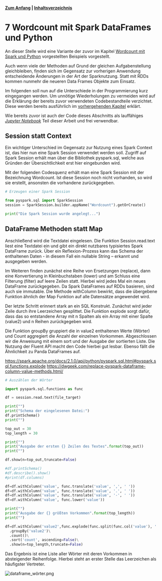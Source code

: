 #### [Zum Anfang](README.md "Hier gelangen Sie zur Startseite") | [Inhaltsverzeichnis](00_Inhaltsverzeichnis.md "Hier gelangen Sie zum Inhaltsverzeichnis")

# 7 Wordcount mit Spark DataFrames und Python

An dieser Stelle wird eine Variante der zuvor im Kapitel
[Wordcount mit Spark und Python](06_Wordcount_mit_Spark_und_Python.md "Beispiel einer realen Anwendung mit Spark und Python")
vorgestellten Beispiels vorgestellt.

Auch wenn viele der Methoden auf Grund der gleichen Aufgabenstellung gleichbleiben, finden sich im Gegensatz zur
vorherigen Anwendung entscheidende Änderungen in der Art der Sparknutzung. Statt mit RDDs kommen nunmehr die neueren
Data Frames Objekte zum Einsatz.

Im folgenden soll nun auf die Unterschiede in der Programmierung kurz eingegangen werden. Um unnötige Wiederholungen zu
vermeiden wird auf die Erklärung der bereits zuvor verwendeten Codebestandteile verzichtet. Diese werden bereits
ausführlich im
[vorhergehenden Kapitel](06_Wordcount_mit_Spark_und_Python.md "Beispiel einer realen Anwendung mit Spark und Python")
erklärt.

Wie bereits zuvor ist auch der Code dieses Abschnitts als lauffähiges  
[_Jupyter Notebook_](notebook/Wordcount_mit_Spark.ipynb "Zum Notebook")
Teil dieser Arbeit und frei verwendbar.

## Session statt Context

Ein wichtiger Unterschied im Gegensatz zur Nutzung eines Spark Context ist, das hier nun eine Spark Session verwendet
werden soll. Zugriff auf Spark Session erhält man über die Bibliothek pyspark.sql, welche aus Gründen der
Übersichtlichkeit erst hier eingebunden wird.

Mit der folgenden Codesquenz erhält man eine Spark Session mit der Bezeichnung Wordcount. Ist diese Session noch nicht
vorhanden, so wird sie erstellt, ansonsten die vorhandene zurückgegeben.

```python
# Erzeugen einer Spark Session

from pyspark.sql import SparkSession
session = SparkSession.builder.appName("Wordcount").getOrCreate()

print("Die Spark Session wurde angelegt...")
```

## DataFrame Methoden statt Map

Anschließend wird die Textdatei eingelesen. Die Funktion Session.read.text liest eine Textdatei ein und gibt ein direkt
nutzbares typisiertes Spark DataFrame zurück. Über ein Reflexion-Prozess kann das Schema der enthaltenen Daten - in
diesem Fall ein nullable String – erkannt und ausgegeben werden.

Im Weiteren finden zunächst eine Reihe von Ersetzungen (replace), dann eine Konvertierung in Kleinbuchstaben (lower)
und am Schluss eine Filterung (filter) auf leere Zeilen statt. Hierbei wird jedes Mal ein neues DataFrame zurückgegeben.
Da Spark DataFrames auf RDDs basieren, sind auch sie immutable. Die Methode withColumn bewirkt, dass die übergebene
Funktion ähnlich der Map Funktion auf alle Datensätze angewendet wird.

Der letzte Schritt erinnert stark an ein SQL Konstrukt. Zunächst wird jeder Zeile durch ihre Leerzeichen gesplittet. Die
Funktion explode sorgt dafür, dass das so entstandene Array mit n Spalten als ein Array mit einer Spalte (value2)
und n Reihen zurückgegeben wird.

Die Funktion groupBy gruppiert die in value2 enthaltenen Werte (Wörter) und Count aggregiert die Anzahl der einzelnen
Vorkommen. Abgeschlossen wir die Anweisung mit einem sort und der Ausgabe der sortierten Liste. Die Nutzung der Fluent
API macht den Code hierbei gut lesbar. Ebenso fällt die Ähnlichkeit zu Panda DataFrames auf.

https://spark.apache.org/docs/2.1.0/api/python/pyspark.sql.html#pyspark.sql.functions.explode
https://dwgeek.com/replace-pyspark-dataframe-column-value-methods.html/

```python
# Auszählen der Wörter

import pyspark.sql.functions as func

df = session.read.text(file_target)

print("")
print("Schema der eingelesenen Datei:")
df.printSchema()
print("")

top_out = 30
top_length = 30

print("")
print("Ausgabe der ersten {} Zeilen des Textes".format(top_out))
print("")

df.show(n=top_out,truncate=False)

#df.printSchema()
#df.describe().show()
#print(df.columns)

df=df.withColumn('value', func.translate('value', ',', ' '))
df=df.withColumn('value', func.translate('value', '.', ' '))
df=df.withColumn('value', func.translate('value', '-', ' '))
df=df.withColumn('value', func.lower('value'))

print("")
print("Ausgabe der {} größten Vorkommen".format(top_length))
print("")

df=df.withColumn('value2',func.explode(func.split(func.col('value'), ' ')))\
  .groupBy('value2')\
  .count()\
  .sort('count', ascending=False)\
  .show(n=top_length,truncate=False)
```  

Das Ergebnis ist eine Liste aller Wörter mit deren Vorkommen in absteigender Reihenfolge. Hierbei steht an erster Stelle
das Leerzeichen als häufigster Vertreter.

![dataframe_wörter.png](./assets/dataframe_wörter.png "Ausgabe der Wortliste in absteigender Reihenfolge")
